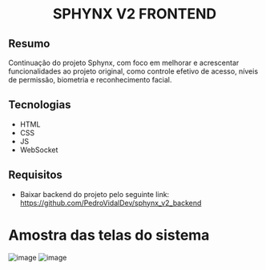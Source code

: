 # <p align="center"> SPHYNX V2 FRONTEND </p>

## Resumo
Continuação do projeto Sphynx, com foco em melhorar e acrescentar funcionalidades ao projeto original, como controle efetivo de acesso, níveis de permissão, biometria e reconhecimento facial.

## Tecnologias
- HTML
- CSS
- JS
- WebSocket

## Requisitos
- Baixar backend do projeto pelo seguinte link: https://github.com/PedroVidalDev/sphynx_v2_backend

# Amostra das telas do sistema
![image](https://github.com/PedroVidalDev/sphynx_V2_frontend/assets/113215138/8976705b-dd3f-4d4a-8000-518aae4d6654)
![image](https://github.com/PedroVidalDev/sphynx_V2_frontend/assets/113215138/9016dcf8-3785-461e-bfee-166a1d7d50fa)
